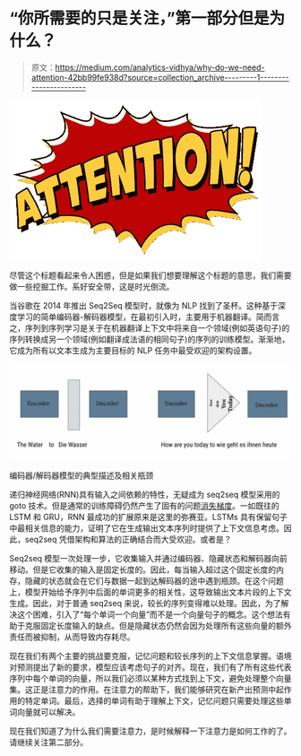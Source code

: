 # “你所需要的只是关注，”第一部分但是为什么？

> 原文：<https://medium.com/analytics-vidhya/why-do-we-need-attention-42bb99fe938d?source=collection_archive---------1----------------------->

![](img/e1a489175ae897c5c74f55657c90630e.png)

尽管这个标题看起来令人困惑，但是如果我们想要理解这个标题的意思，我们需要做一些挖掘工作。系好安全带，这是时光倒流。

当谷歌在 2014 年推出 Seq2Seq 模型时，就像为 NLP 找到了圣杯。这种基于深度学习的简单编码器-解码器模型，在最初引入时，主要用于机器翻译。简而言之，序列到序列学习是关于在机器翻译上下文中将来自一个领域(例如英语句子)的序列转换成另一个领域(例如翻译成法语的相同句子)的序列的训练模型。渐渐地，它成为所有以文本生成为主要目标的 NLP 任务中最受欢迎的架构设置。

![](img/f7de8a42c8965060d7ab3e87406e4966.png)

编码器/解码器模型的典型描述及相关瓶颈

递归神经网络(RNN)具有输入之间依赖的特性，无疑成为 seq2seq 模型采用的 goto 技术。但是通常的训练障碍仍然产生了固有的问题[消失梯度](https://www.superdatascience.com/blogs/recurrent-neural-networks-rnn-the-vanishing-gradient-problem)。一如既往的 LSTM 和 GRU，RNN 最成功的扩展原来是这里的弥赛亚。LSTMs 具有保留句子中最相关信息的能力，证明了它在生成输出文本序列时提供了上下文信息考虑。因此，seq2seq 凭借架构和算法的正确结合而大受欢迎。或者是？

Seq2seq 模型一次处理一步，它收集输入并通过编码器、隐藏状态和解码器向前移动。但是它收集的输入是固定长度的。因此，每当输入超过这个固定长度的内存，隐藏的状态就会在它们与数据一起到达解码器的途中遇到瓶颈。在这个问题上，模型开始给予序列中后面的单词更多的相关性，这导致输出文本片段的上下文生成。因此，对于普通 seq2seq 来说，较长的序列变得难以处理。因此，为了解决这个困难，引入了“每个单词一个向量”而不是一个向量句子的概念。这个想法有助于克服固定长度输入的缺点。但是隐藏状态仍然会因为处理所有这些向量的额外责任而被抑制，从而导致内存耗尽。

现在我们有两个主要的挑战要克服，记忆问题和较长序列的上下文信息掌握。语境对预测提出了新的要求，模型应该考虑句子的对齐。现在，我们有了所有这些代表序列中每个单词的向量，所以我们必须以某种方式找到上下文，避免处理整个向量集。这正是注意力的作用。在注意力的帮助下，我们能够研究在新产出预测中起作用的特定单词。最后，选择的单词有助于理解上下文，记忆问题只需要处理这些单词向量就可以解决。

现在我们知道了为什么我们需要注意力，是时候解释一下注意力是如何工作的了。请继续关注第二部分。